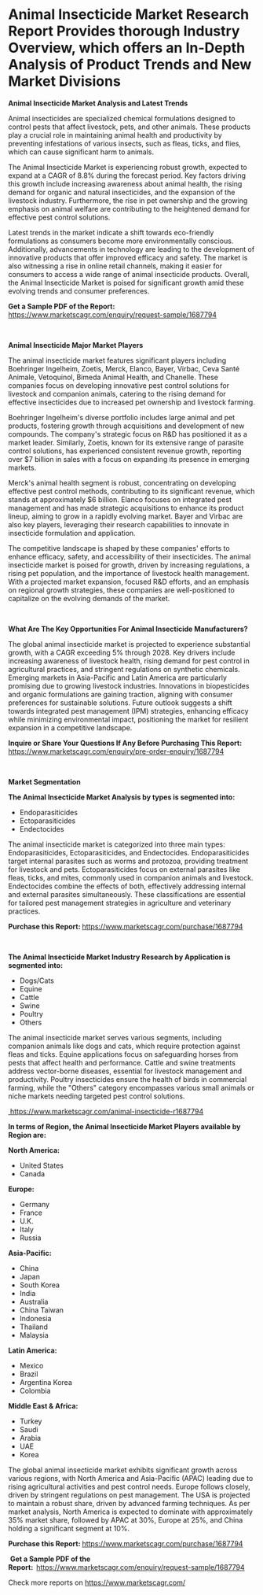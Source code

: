 <p><h1>Animal Insecticide Market Research Report Provides thorough Industry Overview, which offers an In-Depth Analysis of Product Trends and New Market Divisions</h1></p><p><strong>Animal Insecticide Market Analysis and Latest Trends</strong></p>
<p><p>Animal insecticides are specialized chemical formulations designed to control pests that affect livestock, pets, and other animals. These products play a crucial role in maintaining animal health and productivity by preventing infestations of various insects, such as fleas, ticks, and flies, which can cause significant harm to animals.</p><p>The Animal Insecticide Market is experiencing robust growth, expected to expand at a CAGR of 8.8% during the forecast period. Key factors driving this growth include increasing awareness about animal health, the rising demand for organic and natural insecticides, and the expansion of the livestock industry. Furthermore, the rise in pet ownership and the growing emphasis on animal welfare are contributing to the heightened demand for effective pest control solutions.</p><p>Latest trends in the market indicate a shift towards eco-friendly formulations as consumers become more environmentally conscious. Additionally, advancements in technology are leading to the development of innovative products that offer improved efficacy and safety. The market is also witnessing a rise in online retail channels, making it easier for consumers to access a wide range of animal insecticide products. Overall, the Animal Insecticide Market is poised for significant growth amid these evolving trends and consumer preferences.</p></p>
<p><strong>Get a Sample PDF of the Report:&nbsp;</strong> <a href="https://www.marketscagr.com/enquiry/request-sample/1687794?utm_campaign=2990&utm_medium=2&utm_source=Github&utm_content=ia&utm_term=08032025&utm_id=animal-insecticide">https://www.marketscagr.com/enquiry/request-sample/1687794</a></p>
<p>&nbsp;</p>
<p><strong>Animal Insecticide Major Market Players</strong></p>
<p><p>The animal insecticide market features significant players including Boehringer Ingelheim, Zoetis, Merck, Elanco, Bayer, Virbac, Ceva Santé Animale, Vetoquinol, Bimeda Animal Health, and Chanelle. These companies focus on developing innovative pest control solutions for livestock and companion animals, catering to the rising demand for effective insecticides due to increased pet ownership and livestock farming.</p><p>Boehringer Ingelheim's diverse portfolio includes large animal and pet products, fostering growth through acquisitions and development of new compounds. The company's strategic focus on R&D has positioned it as a market leader. Similarly, Zoetis, known for its extensive range of parasite control solutions, has experienced consistent revenue growth, reporting over $7 billion in sales with a focus on expanding its presence in emerging markets.</p><p>Merck's animal health segment is robust, concentrating on developing effective pest control methods, contributing to its significant revenue, which stands at approximately $6 billion. Elanco focuses on integrated pest management and has made strategic acquisitions to enhance its product lineup, aiming to grow in a rapidly evolving market. Bayer and Virbac are also key players, leveraging their research capabilities to innovate in insecticide formulation and application.</p><p>The competitive landscape is shaped by these companies' efforts to enhance efficacy, safety, and accessibility of their insecticides. The animal insecticide market is poised for growth, driven by increasing regulations, a rising pet population, and the importance of livestock health management. With a projected market expansion, focused R&D efforts, and an emphasis on regional growth strategies, these companies are well-positioned to capitalize on the evolving demands of the market.</p></p>
<p>&nbsp;</p>
<p><strong>What Are The Key Opportunities For Animal Insecticide Manufacturers?</strong></p>
<p><p>The global animal insecticide market is projected to experience substantial growth, with a CAGR exceeding 5% through 2028. Key drivers include increasing awareness of livestock health, rising demand for pest control in agricultural practices, and stringent regulations on synthetic chemicals. Emerging markets in Asia-Pacific and Latin America are particularly promising due to growing livestock industries. Innovations in biopesticides and organic formulations are gaining traction, aligning with consumer preferences for sustainable solutions. Future outlook suggests a shift towards integrated pest management (IPM) strategies, enhancing efficacy while minimizing environmental impact, positioning the market for resilient expansion in a competitive landscape.</p></p>
<p><strong>Inquire or Share Your Questions If Any Before Purchasing This Report:</strong> <a href="https://www.marketscagr.com/enquiry/pre-order-enquiry/1687794?utm_campaign=2990&utm_medium=2&utm_source=Github&utm_content=ia&utm_term=08032025&utm_id=animal-insecticide">https://www.marketscagr.com/enquiry/pre-order-enquiry/1687794</a></p>
<p>&nbsp;</p>
<p><strong>Market Segmentation</strong></p>
<p><strong>The Animal Insecticide Market Analysis by types is segmented into:</strong></p>
<p><ul><li>Endoparasiticides</li><li>Ectoparasiticides</li><li>Endectocides</li></ul></p>
<p><p>The animal insecticide market is categorized into three main types: Endoparasiticides, Ectoparasiticides, and Endectocides. Endoparasiticides target internal parasites such as worms and protozoa, providing treatment for livestock and pets. Ectoparasiticides focus on external parasites like fleas, ticks, and mites, commonly used in companion animals and livestock. Endectocides combine the effects of both, effectively addressing internal and external parasites simultaneously. These classifications are essential for tailored pest management strategies in agriculture and veterinary practices.</p></p>
<p><strong>Purchase this Report:&nbsp;</strong><a href="https://www.marketscagr.com/purchase/1687794?utm_campaign=2990&utm_medium=2&utm_source=Github&utm_content=ia&utm_term=08032025&utm_id=animal-insecticide">https://www.marketscagr.com/purchase/1687794</a></p>
<p>&nbsp;</p>
<p><strong>The Animal Insecticide Market Industry Research by Application is segmented into:</strong></p>
<p><ul><li>Dogs/Cats</li><li>Equine</li><li>Cattle</li><li>Swine</li><li>Poultry</li><li>Others</li></ul></p>
<p><p>The animal insecticide market serves various segments, including companion animals like dogs and cats, which require protection against fleas and ticks. Equine applications focus on safeguarding horses from pests that affect health and performance. Cattle and swine treatments address vector-borne diseases, essential for livestock management and productivity. Poultry insecticides ensure the health of birds in commercial farming, while the "Others" category encompasses various small animals or niche markets needing targeted pest control solutions.</p></p>
<p><a href="https://www.marketscagr.com/animal-insecticide-r1687794?utm_campaign=2990&utm_medium=2&utm_source=Github&utm_content=ia&utm_term=08032025&utm_id=animal-insecticide">&nbsp;https://www.marketscagr.com/animal-insecticide-r1687794</a></p>
<p><strong>In terms of Region, the Animal Insecticide Market Players available by Region are:</strong></p>
<p>
    <p> <strong> North America: </strong>
        <ul>
            <li>United States</li>
            <li>Canada</li>
        </ul>
        </p> 
    <p> <strong> Europe: </strong>
        <ul>
            <li>Germany</li>
            <li>France</li>
            <li>U.K.</li>
            <li>Italy</li>
            <li>Russia</li>
        </ul>
        </p> 
    <p> <strong> Asia-Pacific: </strong>
        <ul>
            <li>China</li>
            <li>Japan</li>
            <li>South Korea</li>
            <li>India</li>
            <li>Australia</li>
            <li>China Taiwan</li>
            <li>Indonesia</li>
            <li>Thailand</li>
            <li>Malaysia</li>
        </ul>
        </p> 
    <p> <strong> Latin America: </strong>
        <ul>
            <li>Mexico</li>
            <li>Brazil</li>
            <li>Argentina Korea</li>
            <li>Colombia</li>
        </ul>
        </p> 
    <p> <strong> Middle East & Africa: </strong>
        <ul>
            <li>Turkey</li>
            <li>Saudi</li>
            <li>Arabia</li>
            <li>UAE</li>
            <li>Korea</li>
        </ul>
    </p>
    </p>
<p><p>The global animal insecticide market exhibits significant growth across various regions, with North America and Asia-Pacific (APAC) leading due to rising agricultural activities and pest control needs. Europe follows closely, driven by stringent regulations on pest management. The USA is projected to maintain a robust share, driven by advanced farming techniques. As per market analysis, North America is expected to dominate with approximately 35% market share, followed by APAC at 30%, Europe at 25%, and China holding a significant segment at 10%.</p></p>
<p><strong>Purchase this Report: </strong><a href="https://www.marketscagr.com/purchase/1687794?utm_campaign=2990&utm_medium=2&utm_source=Github&utm_content=ia&utm_term=08032025&utm_id=animal-insecticide">https://www.marketscagr.com/purchase/1687794</a></p>
<p>&nbsp;<strong>Get a Sample PDF of the Report:&nbsp;&nbsp;</strong><a href="https://www.marketscagr.com/enquiry/request-sample/1687794?utm_campaign=2990&utm_medium=2&utm_source=Github&utm_content=ia&utm_term=08032025&utm_id=animal-insecticide">https://www.marketscagr.com/enquiry/request-sample/1687794</a></p>
<p><strong></strong></p>
<p>Check more reports on <a href="https://www.marketscagr.com/?utm_campaign=2990&utm_medium=2&utm_source=Github&utm_content=ia&utm_term=08032025&utm_id=animal-insecticide">https://www.marketscagr.com/</a></p>